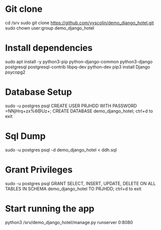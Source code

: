 # Git clone
cd /srv
sudo git clone https://github.com/yyscolin/demo_django_hotel.git
sudo chown user:group demo_django_hotel

# Install dependencies
sudo apt install -y python3-pip python-django-common python3-django postgresql postgresql-contrib libpq-dev python-dev
pip3 install Django psycopg2

# Database Setup
sudo -u postgres psql
CREATE USER PRJHDD WITH PASSWORD =NNjHrq+zx%6@Uz+;
CREATE DATABASE demo_django_hotel;
ctrl+d to exit

# Sql Dump
sudo -u postgres psql -d demo_django_hotel < ddh.sql

# Grant Privileges
sudo -u postgres psql
GRANT SELECT, INSERT, UPDATE, DELETE ON ALL TABLES IN SCHEMA demo_django_hotel TO PRJHDD;
ctrl+d to exit

# Start running the app
python3 /srv/demo_django_hotel/manage.py runserver 0:8080
